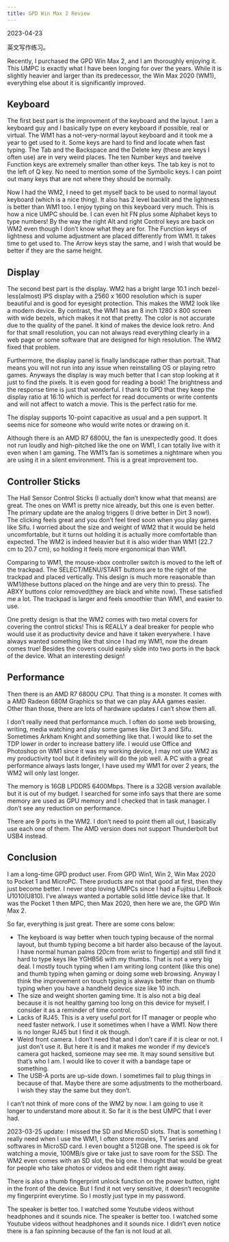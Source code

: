 ```yaml
---
title: GPD Win Max 2 Review
---
```

2023-04-23

英文写作练习。

Recently, I purchased the GPD Win Max 2, and I am thoroughly enjoying it. This UMPC is exactly what I have been longing for over the years. While it is slightly heavier and larger than its predecessor, the Win Max 2020 (WM1), everything else about it is significantly improved.

## Keyboard

The first best part is the improvment of the keyboard and the layout. I am a keyboard guy and I basically type on every keyboard if possible, real or virtual. The WM1 has a not-very-normal layout keyboard and it took me a year to get used to it. Some keys are hard to find and locate when fast typing. The Tab and the Backspace and the Delete key (these are keys I often use) are in very weird places. The ten Number keys and twelve Function keys are extremely smaller than other keys. The tab key is not to the left of Q key. No need to mention some of the Symbolic keys. I can point out many keys that are not where they should be normally.

Now I had the WM2, I need to get myself back to be used to normal layout keyboard (which is a nice thing). It also has 2 level backlit and the lightness is better than WM1 too. I enjoy typing on this keyboard very much. This is how a nice UMPC should be. I can even hit FN plus some Alphabet keys to type numbers! By the way the right Alt and right Control keys are back on WM2 even though I don’t know what they are for. The Function keys of lightness and volume adjustment are placed differently from WM1. It takes time to get used to. The Arrow keys stay the same, and I wish that would be better if they are the same height.

## Display

The second best part is the display. WM2 has a bright large 10.1 inch bezel-less(almost) IPS display with a 2560 x 1600 resolution which is super beautiful and is good for eyesight protection. This makes the WM2 look like a modern device. By contrast, the WM1 has an 8 inch 1280 x 800 screen with wide bezels, which makes it not that pretty. The color is not accurate due to the quality of the panel. It kind of makes the device look retro. And for that small resolution, you can not always read everything clearly in a web page or some software that are designed for high resolution. The WM2 fixed that problem.

Furthermore, the display panel is finally landscape rather than portrait. That means you will not run into any issue when reinstalling OS or playing retro games. Anyways the display is way much better that I can stop looking at it just to find the pixels. It is even good for reading a book! The brightness and the response time is just that wonderful. I thank to GPD that they keep the display ratio at 16:10 which is perfect for read documents or write contents and will not affect to watch a movie. This is the perfect ratio for me.

The display supports 10-point capacitive as usual and a pen support. It seems nice for someone who would write notes or drawing on it.

Although there is an AMD R7 6800U, the fan is unexpectedly good. It does not run loudly and high-pitched like the one on WM1, I can totally live with it even when I am gaming. The WM1’s fan is sometimes a nightmare when you are using it in a silent environment. This is a great improvement too.

## Controller Sticks

The Hall Sensor Control Sticks (I actually don’t know what that means) are great. The ones on WM1 is pretty nice already, but this one is even better. The primary update are the analog triggers (I drive better in Dirt 3 now!). The clicking feels great and you don’t feel tired soon when you play games like Sifu. I worried about the size and weight of WM2 that it would be held uncomfortable, but it turns out holding it is actually more comfortable than expected. The WM2 is indeed heavier but it is also wider than WM1 (22.7 cm to 20.7 cm), so holding it feels more ergonomical than WM1.

Comparing to WM1, the mouse-xbox controller switch is moved to the left of the trackpad. The SELECT/MENU/START buttons are to the right of the trackpad and placed vertically. This design is much more reasonable than WM1(these buttons placed on the hinge and are very thin to press). The ABXY buttons color removed(they are black and white now). These satisfied me a lot. The trackpad is larger and feels smoothier than WM1, and easier to use.

One pretty design is that the WM2 comes with two metal covers for covering the control sticks! This is REALLY a deal breaker for people who would use it as productivity device and have it taken everywhere. I have always wanted something like that since I had my WM1, now the dream comes true! Besides the covers could easily slide into two ports in the back of the device. What an interesting design!

## Performance

Then there is an AMD R7 6800U CPU. That thing is a monster. It comes with a AMD Radeon 680M Graphics so that we can play AAA games easier. Other than those, there are lots of hardware updates I can’t show them all.

I don’t really need that performance much. I often do some web browsing, writing, media watching and play some games like Dirt 3 and Sifu. Sometimes Arkham Knight and something like that. I would like to set the TDP lower in order to increase battery life. I would use Office and Photoshop on WM1 since it was my working device, I may not use WM2 as my productivity tool but it definitely will do the job well. A PC with a great performance always lasts longer, I have used my WM1 for over 2 years, the WM2 will only last longer.

The memory is 16GB LPDDR5 6400Mbps. There is a 32GB version available but it is out of my budget. I searched for some info says that there are some memory are used as GPU memory and I checked that in task manager. I don’t see any reduction on performance.

There are 9 ports in the WM2. I don’t need to point them all out, I basically use each one of them. The AMD version does not support Thunderbolt but USB4 instead.

## Conclusion

I am a long-time GPD product user. From GPD Win1, Win 2, Win Max 2020 to Pocket 1 and MicroPC. There products are not that good at first, then they just become better. I never stop loving UMPCs since I had a Fujitsu LifeBook U1010(U810). I’ve always wanted a portable solid little device like that. It was the Pocket 1 then MPC, then Max 2020, then here we are, the GPD Win Max 2.

So far, everything is just great. There are some cons below:

- The keyboard is way better when touch typing because of the normal layout, but thumb typing become a bit harder also because of the layout. I have normal human palms (20cm from wrist to fingertip) and still find it hard to type keys like YGHB56 with my thumbs. That is not a very big deal. I mostly touch typing when I am writing long content (like this one) and thumb typing when gaming or doing some web browsing. Anyway I think the improvement on touch typing is always better than on thumb typing when you have a handheld device size like 10 inch.
- The size and weight shorten gaming time. It is also not a big deal because it is not healthy gaming too long on this device for myself. I consider it as a reminder of time control.
- Lacks of RJ45. This is a very useful port for IT manager or people who need faster network. I use it sometimes when I have a WM1. Now there is no longer RJ45 but I find it ok though.
- Weird front camera. I don’t need that and I don’t care if it is clear or not. I just don’t use it. But here it is and it makes me wonder if my device’s camera got hacked, someone may see me. It may sound sensitive but that’s who I am. I would like to cover it with a bandage tape or something.
- The USB-A ports are up-side down. I sometimes fail to plug things in because of that. Maybe there are some adjustments to the motherboard. I wish they stay the same but they don’t.

I can’t not think of more cons of the WM2 by now. I am going to use it longer to understand more about it. So far it is the best UMPC that I ever had.

2023-03-25 update: I missed the SD and MicroSD slots. That is something I really need when I use the WM1, I often store movies, TV series and softwares in MicroSD card. I even bought a 512GB one. The speed is ok for watching a movie, 100MB/s give or take just to save room for the SSD. The WM2 even comes with an SD slot, the big one. I thought that would be great for people who take photos or videos and edit them right away.

There is also a thumb fingerprint unlock function on the power button, right in the front of the device. But I find it not very sensitive, it doesn’t recognite my fingerprint everytime. So I mostly just type in my password.

The speaker is better too. I watched some Youtube videos without headphones and it sounds nice. The speaker is better too. I watched some Youtube videos without headphones and it sounds nice. I didn’t even notice there is a fan spinning because of the fan is not loud at all.